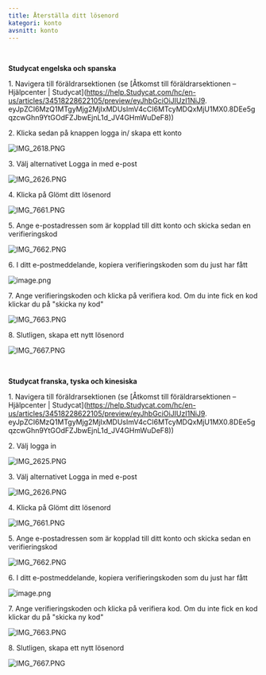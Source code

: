 ```yaml
---
title: Återställa ditt lösenord
kategori: konto
avsnitt: konto
---
```

 


**Studycat engelska och spanska**


1\. Navigera till föräldrarsektionen (se [Åtkomst till föräldrarsektionen – Hjälpcenter \| Studycat](https://help.Studycat.com/hc/en-us/articles/34518228622105/preview/eyJhbGciOiJIUzI1NiJ9. eyJpZCI6MzQ1MTgyMjg2MjIxMDUsImV4cCI6MTcyMDQxMjU1MX0.8DEe5gqzcwGhn9YtGOdFZJbwEjnL1d_JV4GHmWuDeF8))


2\. Klicka sedan på knappen logga in/ skapa ett konto


![IMG_2618.PNG](https://help.Studycat.com/hc/article_attachments/34482878992025)


3\. Välj alternativet Logga in med e-post


![IMG_2626.PNG](https://help.Studycat.com/hc/article_attachments/34482878995737)


4\. Klicka på Glömt ditt lösenord


![IMG_7661.PNG](https://help.Studycat.com/hc/article_attachments/34469007160729)


5\. Ange e-postadressen som är kopplad till ditt konto och skicka sedan en verifieringskod


![IMG_7662.PNG](https://help.Studycat.com/hc/article_attachments/34469007168281)


6\. I ditt e-postmeddelande, kopiera verifieringskoden som du just har fått


![image.png](https://help.Studycat.com/hc/article_attachments/34469007171481)


7\. Ange verifieringskoden och klicka på verifiera kod. Om du inte fick en kod klickar du på "skicka ny kod"


![IMG_7663.PNG](https://help.Studycat.com/hc/article_attachments/34469007173273)


8\. Slutligen, skapa ett nytt lösenord


![IMG_7667.PNG](https://help.Studycat.com/hc/article_attachments/34469053229337)


 


**Studycat franska, tyska och kinesiska**


1\. Navigera till föräldrarsektionen (se [Åtkomst till föräldrarsektionen – Hjälpcenter \| Studycat](https://help.Studycat.com/hc/en-us/articles/34518228622105/preview/eyJhbGciOiJIUzI1NiJ9. eyJpZCI6MzQ1MTgyMjg2MjIxMDUsImV4cCI6MTcyMDQxMjU1MX0.8DEe5gqzcwGhn9YtGOdFZJbwEjnL1d_JV4GHmWuDeF8))


2\. Välj logga in


![IMG_2625.PNG](https://help.Studycat.com/hc/article_attachments/34482879039257)


3\. Välj alternativet Logga in med e-post


![IMG_2626.PNG](https://help.Studycat.com/hc/article_attachments/34482878995737)


4\. Klicka på Glömt ditt lösenord


![IMG_7661.PNG](https://help.Studycat.com/hc/article_attachments/34469007160729)


5\. Ange e-postadressen som är kopplad till ditt konto och skicka sedan en verifieringskod


![IMG_7662.PNG](https://help.Studycat.com/hc/article_attachments/34469007168281)


6\. I ditt e-postmeddelande, kopiera verifieringskoden som du just har fått


![image.png](https://help.Studycat.com/hc/article_attachments/34469007171481)


7\. Ange verifieringskoden och klicka på verifiera kod. Om du inte fick en kod klickar du på "skicka ny kod"


![IMG_7663.PNG](https://help.Studycat.com/hc/article_attachments/34469007173273)


8\. Slutligen, skapa ett nytt lösenord


![IMG_7667.PNG](https://help.Studycat.com/hc/article_attachments/34469053229337)